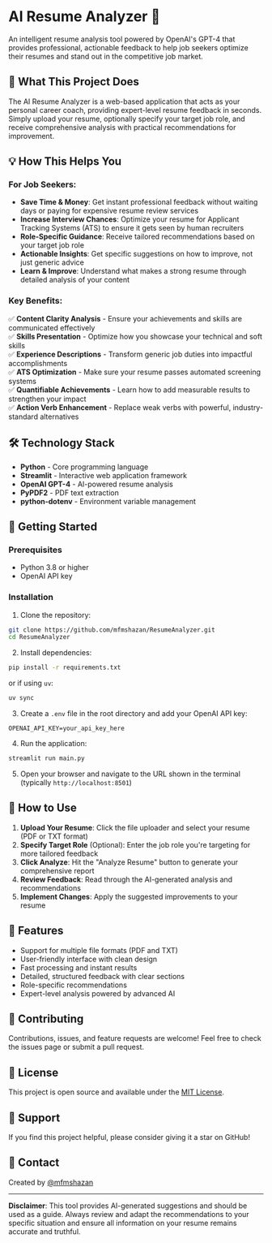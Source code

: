 # AI Resume Analyzer 🚀

An intelligent resume analysis tool powered by OpenAI's GPT-4 that provides professional, actionable feedback to help job seekers optimize their resumes and stand out in the competitive job market.

## 🎯 What This Project Does

The AI Resume Analyzer is a web-based application that acts as your personal career coach, providing expert-level resume feedback in seconds. Simply upload your resume, optionally specify your target job role, and receive comprehensive analysis with practical recommendations for improvement.

## 💡 How This Helps You

### For Job Seekers:
- **Save Time & Money**: Get instant professional feedback without waiting days or paying for expensive resume review services
- **Increase Interview Chances**: Optimize your resume for Applicant Tracking Systems (ATS) to ensure it gets seen by human recruiters
- **Role-Specific Guidance**: Receive tailored recommendations based on your target job role
- **Actionable Insights**: Get specific suggestions on how to improve, not just generic advice
- **Learn & Improve**: Understand what makes a strong resume through detailed analysis of your content

### Key Benefits:
✅ **Content Clarity Analysis** - Ensure your achievements and skills are communicated effectively  
✅ **Skills Presentation** - Optimize how you showcase your technical and soft skills  
✅ **Experience Descriptions** - Transform generic job duties into impactful accomplishments  
✅ **ATS Optimization** - Make sure your resume passes automated screening systems  
✅ **Quantifiable Achievements** - Learn how to add measurable results to strengthen your impact  
✅ **Action Verb Enhancement** - Replace weak verbs with powerful, industry-standard alternatives  

## 🛠️ Technology Stack

- **Python** - Core programming language
- **Streamlit** - Interactive web application framework
- **OpenAI GPT-4** - AI-powered resume analysis
- **PyPDF2** - PDF text extraction
- **python-dotenv** - Environment variable management

## 🚀 Getting Started

### Prerequisites
- Python 3.8 or higher
- OpenAI API key

### Installation

1. Clone the repository:
```bash
git clone https://github.com/mfmshazan/ResumeAnalyzer.git
cd ResumeAnalyzer
```

2. Install dependencies:
```bash
pip install -r requirements.txt
```
or if using `uv`:
```bash
uv sync
```

3. Create a `.env` file in the root directory and add your OpenAI API key:
```
OPENAI_API_KEY=your_api_key_here
```

4. Run the application:
```bash
streamlit run main.py
```

5. Open your browser and navigate to the URL shown in the terminal (typically `http://localhost:8501`)

## 📝 How to Use

1. **Upload Your Resume**: Click the file uploader and select your resume (PDF or TXT format)
2. **Specify Target Role** (Optional): Enter the job role you're targeting for more tailored feedback
3. **Click Analyze**: Hit the "Analyze Resume" button to generate your comprehensive report
4. **Review Feedback**: Read through the AI-generated analysis and recommendations
5. **Implement Changes**: Apply the suggested improvements to your resume

## 🎨 Features

- Support for multiple file formats (PDF and TXT)
- User-friendly interface with clean design
- Fast processing and instant results
- Detailed, structured feedback with clear sections
- Role-specific recommendations
- Expert-level analysis powered by advanced AI

## 🤝 Contributing

Contributions, issues, and feature requests are welcome! Feel free to check the issues page or submit a pull request.

## 📄 License

This project is open source and available under the [MIT License](LICENSE).

## 🌟 Support

If you find this project helpful, please consider giving it a star on GitHub!

## 📧 Contact

Created by [@mfmshazan](https://github.com/mfmshazan)

---

**Disclaimer**: This tool provides AI-generated suggestions and should be used as a guide. Always review and adapt the recommendations to your specific situation and ensure all information on your resume remains accurate and truthful.
